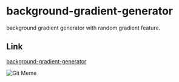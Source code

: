 # background-gradient-generator
background gradient generator with random gradient feature.

## Link
[background-gradient-generator](https://echosonusharma.github.io/background-gradient-generator/)

![Git Meme](https://gph.is/g/aRmxR2v)
